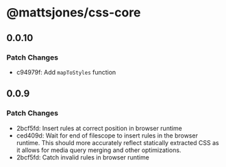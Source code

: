 # @mattsjones/css-core

## 0.0.10

### Patch Changes

- c94979f: Add `mapToStyles` function

## 0.0.9

### Patch Changes

- 2bcf5fd: Insert rules at correct position in browser runtime
- ced409d: Wait for end of filescope to insert rules in the browser runtime. This should more accurately reflect statically extracted CSS as it allows for media query merging and other optimizations.
- 2bcf5fd: Catch invalid rules in browser runtime
